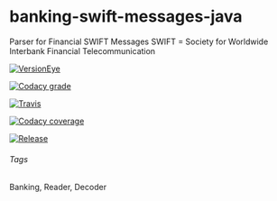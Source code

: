 # banking-swift-messages-java
Parser for Financial SWIFT Messages
SWIFT = Society for Worldwide Interbank Financial Telecommunication

[![VersionEye](https://img.shields.io/versioneye/d/user/projects/57755ec268ee070047f06511.svg?maxAge=2592000)](https://www.versioneye.com/user/projects/57755ec268ee070047f06511)

[![Codacy grade](https://img.shields.io/codacy/grade/e27821fb6289410b8f58338c7e0bc686.svg?maxAge=2592000)](https://www.codacy.com/app/bengt-brodersen/banking-swift-messages-java)

[![Travis](https://img.shields.io/travis/qoomon/banking-swift-messages-java.svg?maxAge=2592000)](https://travis-ci.org/qoomon/banking-swift-messages-java)

[![Codacy coverage](https://img.shields.io/codacy/coverage/c44df2d9c89a4809896914fd1a40bedd.svg?maxAge=2592000)](https://www.codacy.com/app/bengt-brodersen/banking-swift-messages-java)

[![Release](https://jitpack.io/v/qoomon/banking-swift-messages-java.svg)](https://jitpack.io/#qoomon/banking-swift-messages-java)

###### Tags
Banking, Reader, Decoder
